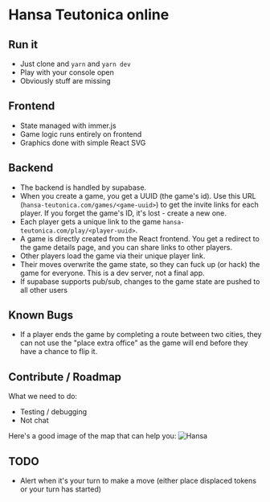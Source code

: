# Hansa Teutonica online

## Run it

- Just clone and `yarn` and `yarn dev`
- Play with your console open
- Obviously stuff are missing

## Frontend

- State managed with immer.js
- Game logic runs entirely on frontend
- Graphics done with simple React SVG

## Backend

- The backend is handled by supabase.
- When you create a game, you get a UUID (the game's id). Use this URL (`hansa-teutonica.com/games/<game-uuid>`) to get the invite links for each player. If you forget the game's ID, it's lost - create a new one.
- Each player gets a unique link to the game `hansa-teutonica.com/play/<player-uuid>`.
- A game is directly created from the React frontend. You get a redirect to the game details page, and you can share links to other players.
- Other players load the game via their unique player link.
- Their moves overwrite the game state, so they can fuck up (or hack) the game for everyone. This is a dev server, not a final app.
- If supabase supports pub/sub, changes to the game state are pushed to all other users

## Known Bugs

- If a player ends the game by completing a route between two cities, they can not use the "place extra office" as the game will end before they have a chance to flip it.

## Contribute / Roadmap

What we need to do:

- Testing / debugging
- Not chat

Here's a good image of the map that can help you:
![Hansa](https://user-images.githubusercontent.com/240319/178597097-9775a589-22a8-411c-ad8e-3003734e750f.jpeg)

## TODO

- Alert when it's your turn to make a move (either place displaced tokens or your turn has started)
